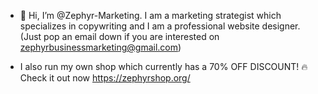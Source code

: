 - 👋 Hi, I’m @Zephyr-Marketing. I am a marketing strategist which specializes in copywriting and I am a professional website designer. (Just pop an email down if you are interested on zephyrbusinessmarketing@gmail.com)

- I also run my own shop which currently has a 70% OFF DISCOUNT! 🔥 Check it out now https://zephyrshop.org/
